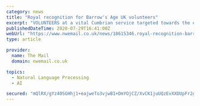```yaml
---
category: news
title: "Royal recognition for Barrow's Age UK volunteers"
excerpt: "VOLUNTEERS at a vital Cumbrian service targeted towards the elderly have been presented with a special award for going above and beyond to"
publishedDateTime: 2020-07-29T16:41:00Z
webUrl: "https://www.nwemail.co.uk/news/18615346.royal-recognition-barrows-age-uk-volunteers/"
type: article

provider:
  name: The Mail
  domain: nwemail.co.uk

topics:
  - Natural Language Processing
  - AI

secured: "mQlRX/gYz40SGHhj1+eajweTo3vjwB1+DmYOjCZ/XvCK1juUQzEvXXDUpFr2gdEMwjRyLLk09inzSoZ1XJS+H3nA2n45Tg8SxVIhL3zrsweIIDYeOYq9bIAeT/5Ku+K592AD95rQsvHFS9c5On00ktgVVhxCdOWqpy9FsNtdA3N/bwP7xkRGhvwKhlXX+TjTkMtXKIt/rSraT0zvMU094EOn4QbqF0GHINsaIUKe2MTLPUxv2ozen+yYCrxJjHUtac1UHl043/ndhFtnPKqAi+HmrRCubh0iItc+XHSzyEQzdd6N4qJiT3QauRemsD2D56/5DMl/qXv3VJyfbsSUGQ==;aZZqD7Xtd3LVQD4j5AufBQ=="
---
```


